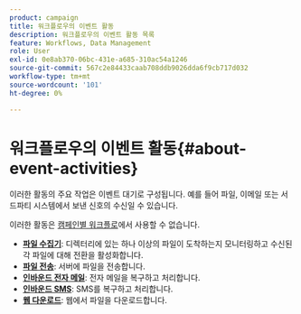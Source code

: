 ```yaml
---
product: campaign
title: 워크플로우의 이벤트 활동
description: 워크플로우의 이벤트 활동 목록
feature: Workflows, Data Management
role: User
exl-id: 0e8ab370-06bc-431e-a685-310ac54a1246
source-git-commit: 567c2e84433caab708ddb9026dda6f9cb717d032
workflow-type: tm+mt
source-wordcount: '101'
ht-degree: 0%

---
```


# 워크플로우의 이벤트 활동{#about-event-activities}

이러한 활동의 주요 작업은 이벤트 대기로 구성됩니다. 예를 들어 파일, 이메일 또는 서드파티 시스템에서 보낸 신호의 수신일 수 있습니다.

이러한 활동은 [캠페인별 워크플로](campaign-workflows.md)에서 사용할 수 없습니다.


* **[파일 수집기](file-collector.md)**: 디렉터리에 있는 하나 이상의 파일이 도착하는지 모니터링하고 수신된 각 파일에 대해 전환을 활성화합니다.
* **[파일 전송](file-transfer.md)**: 서버에 파일을 전송합니다.
* **[인바운드 전자 메일](inbound-emails.md)**: 전자 메일을 복구하고 처리합니다.
* **[인바운드 SMS](inbound-sms.md)**: SMS를 복구하고 처리합니다.
* **[웹 다운로드](web-download.md)**: 웹에서 파일을 다운로드합니다.

